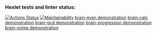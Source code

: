 ### Hexlet tests and linter status:
[![Actions Status](https://github.com/Levon-Kharajyan/python-project-49/workflows/hexlet-check/badge.svg)](https://github.com/Levon-Kharajyan/python-project-49/actions)
[![Maintainability](https://api.codeclimate.com/v1/badges/3b550e7aa06b6bc01129/maintainability)](https://codeclimate.com/github/Levon-Kharajyan/python-project-49/maintainability)
[brain-even demonstration](https://asciinema.org/a/qUIuh9GT36y0FuNOKlQ92ifxh)
[brain-calc demonstration](https://asciinema.org/a/E3ICh0HwlcHtliYfk6zqwrQs7)
[brain-gcd demonstration](https://asciinema.org/a/hUA2NQ74fV20jOkYUkyLHvDLA)
[brain-progression demonstration](https://asciinema.org/a/VA73WQEORlehhrIHyLqSNLhiL)
[brain-prime demonstration](https://asciinema.org/a/sbwklcgL99c2aXbIFhUHHAWY6)
